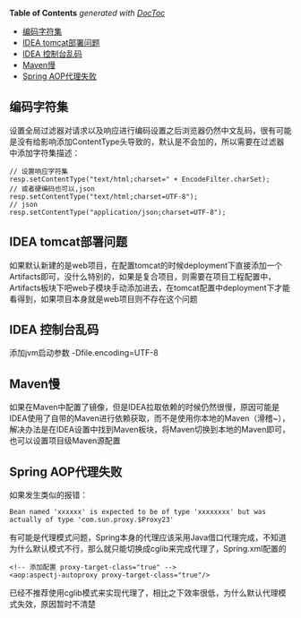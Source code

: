 <!-- START doctoc generated TOC please keep comment here to allow auto update -->
<!-- DON'T EDIT THIS SECTION, INSTEAD RE-RUN doctoc TO UPDATE -->
**Table of Contents**  *generated with [DocToc](https://github.com/thlorenz/doctoc)*

- [编码字符集](#%E7%BC%96%E7%A0%81%E5%AD%97%E7%AC%A6%E9%9B%86)
- [IDEA tomcat部署问题](#idea-tomcat%E9%83%A8%E7%BD%B2%E9%97%AE%E9%A2%98)
- [IDEA 控制台乱码](#idea-%E6%8E%A7%E5%88%B6%E5%8F%B0%E4%B9%B1%E7%A0%81)
- [Maven慢](#maven%E6%85%A2)
- [Spring AOP代理失败](#spring-aop%E4%BB%A3%E7%90%86%E5%A4%B1%E8%B4%A5)

<!-- END doctoc generated TOC please keep comment here to allow auto update -->




## 编码字符集

设置全局过滤器对请求以及响应进行编码设置之后浏览器仍然中文乱码，很有可能是没有给影响添加ContentType头导致的，默认是不会加的，所以需要在过滤器中添加字符集描述：

    // 设置响应字符集
    resp.setContentType("text/html;charset=" + EncodeFilter.charSet);
    // 或者硬编码也可以,json
    resp.setContentType("text/html;charset=UTF-8");
    // json
    resp.setContentType("application/json;charset=UTF-8");

## IDEA tomcat部署问题

如果默认新建的是web项目，在配置tomcat的时候deployment下直接添加一个Artifacts即可，没什么特别的，如果是复合项目，则需要在项目工程配置中，Artifacts板块下吧web子模块手动添加进去，在tomcat配置中deployment下才能看得到，如果项目本身就是web项目则不存在这个问题

## IDEA 控制台乱码

添加jvm启动参数 -Dfile.encoding=UTF-8

## Maven慢

如果在Maven中配置了镜像，但是IDEA拉取依赖的时候仍然很慢，原因可能是IDEA使用了自带的Maven进行依赖获取，而不是使用你本地的Maven（滑稽~），解决办法是在IDEA设置中找到Maven板块，将Maven切换到本地的Maven即可，也可以设置项目级Maven源配置

## Spring AOP代理失败

如果发生类似的报错：

    Bean named 'xxxxxx' is expected to be of type 'xxxxxxxx' but was actually of type 'com.sun.proxy.$Proxy23'

有可能是代理模式问题，Spring本身的代理应该采用Java借口代理完成，不知道为什么默认模式不行，那么就只能切换成cglib来完成代理了，Spring.xml配置的

    <!-- 添加配置 proxy-target-class="true" -->
    <aop:aspectj-autoproxy proxy-target-class="true"/>

已经不推荐使用cglib模式来实现代理了，相比之下效率很低，为什么默认代理模式失效，原因暂时不清楚
